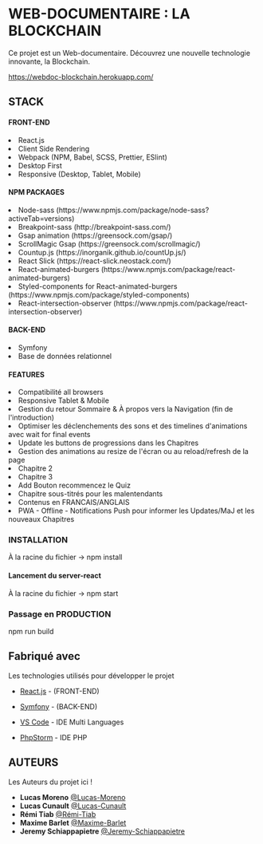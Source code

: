 # WEB-DOCUMENTAIRE : LA BLOCKCHAIN

Ce projet est un Web-documentaire.
Découvrez une nouvelle technologie innovante, la Blockchain.

https://webdoc-blockchain.herokuapp.com/

## STACK

#### FRONT-END

  <li>React.js</li>
  <li>Client Side Rendering</li>
  <li>Webpack (NPM, Babel, SCSS, Prettier, ESlint)</li>
  <li>Desktop First</li>
  <li>Responsive (Desktop, Tablet, Mobile)</li>

#### NPM PACKAGES

  <li>Node-sass (https://www.npmjs.com/package/node-sass?activeTab=versions)</li>
  <li>Breakpoint-sass (http://breakpoint-sass.com/)</li>
  <li>Gsap animation (https://greensock.com/gsap/)</li>
  <li>ScrollMagic Gsap (https://greensock.com/scrollmagic/)</li>
  <li>Countup.js (https://inorganik.github.io/countUp.js/)</li>
  <li>React Slick (https://react-slick.neostack.com/)</li>
  <li>React-animated-burgers (https://www.npmjs.com/package/react-animated-burgers)</li>
  <li>Styled-components for React-animated-burgers (https://www.npmjs.com/package/styled-components)</li>
  <li>React-intersection-observer (https://www.npmjs.com/package/react-intersection-observer)</li>

#### BACK-END

  <li>Symfony</li>
  <li>Base de données relationnel</li>

#### FEATURES

  <li>Compatibilité all browsers</li>
  <li>Responsive Tablet & Mobile</li>
  <li>Gestion du retour Sommaire & À propos vers la Navigation (fin de l'introduction)</li>
  <li>Optimiser les déclenchements des sons et des timelines d'animations avec wait for final events</li>
  <li>Update les buttons de progressions dans les Chapitres</li>
  <li>Gestion des animations au resize de l'écran ou au reload/refresh de la page</li>
  <li>Chapitre 2</li>
  <li>Chapitre 3</li>
  <li>Add Bouton recommencez le Quiz</li>
  <li>Chapitre sous-titrés pour les malentendants</li>
  <li>Contenus en FRANCAIS/ANGLAIS</li>
  <li>PWA - Offline - Notifications Push pour informer les Updates/MaJ et les nouveaux Chapitres</li>

### INSTALLATION

À la racine du fichier -> npm install

#### Lancement du server-react

À la racine du fichier -> npm start

### Passage en PRODUCTION

npm run build

## Fabriqué avec

Les technologies utilisés pour développer le projet

- [React.js](https://fr.reactjs.org/) - (FRONT-END)
- [Symfony](https://symfony.com/) - (BACK-END)

- [VS Code](https://code.visualstudio.com/) - IDE Multi Languages
- [PhpStorm](https://www.jetbrains.com/fr-fr/phpstorm/) - IDE PHP

## AUTEURS

Les Auteurs du projet ici !

- **Lucas Moreno** [@Lucas-Moreno](https://github.com/Lucas-Moreno)
- **Lucas Cunault** [@Lucas-Cunault](https://github.com/Lcunault)
- **Rémi Tiab** [@Rémi-Tiab](https://github.com/RemiTiab)
- **Maxime Barlet** [@Maxime-Barlet](https://github.com/maximebarlet)
- **Jeremy Schiappapietre** [@Jeremy-Schiappapietre](https://github.com/Lucas-Moreno)
